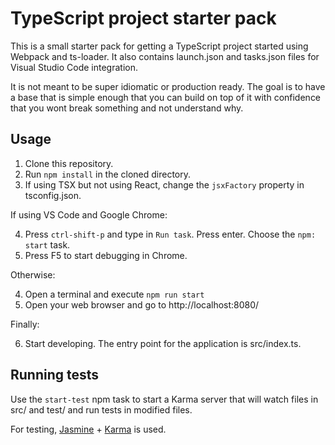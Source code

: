 # TypeScript project starter pack
This is a small starter pack for getting a TypeScript project started using Webpack and ts-loader.
It also contains launch.json and tasks.json files for Visual Studio Code integration.

It is not meant to be super idiomatic or production ready. The goal is to have a base that is simple enough that you can build on top of it with confidence that you wont break something and not understand why.

## Usage
1. Clone this repository.
2. Run ```npm install``` in the cloned directory.
3. If using TSX but not using React, change the ```jsxFactory``` property in tsconfig.json.

If using VS Code and Google Chrome:

4. Press ```ctrl-shift-p``` and type in ```Run task```. Press enter. Choose the ```npm: start``` task.
5. Press F5 to start debugging in Chrome.

Otherwise:

4. Open a terminal and execute ```npm run start```
5. Open your web browser and go to http://localhost:8080/

Finally:

6. Start developing. The entry point for the application is src/index.ts.

## Running tests

Use the ```start-test``` npm task to start a Karma server that will watch files in src/ and test/ and run tests in modified files.

For testing, [Jasmine](https://jasmine.github.io/) + [Karma](https://karma-runner.github.io/2.0/index.html) is used.
